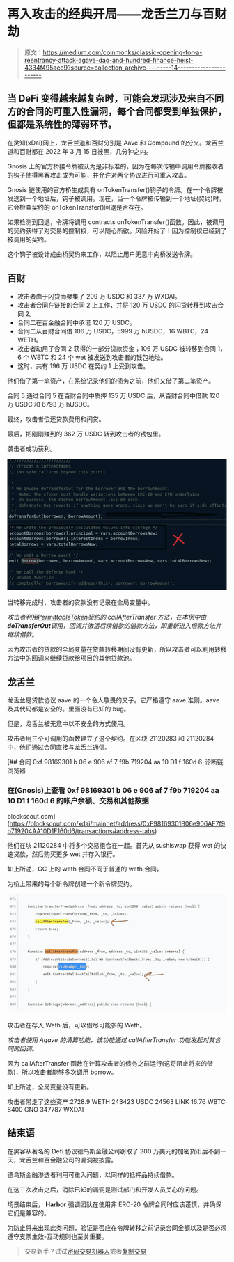 # 再入攻击的经典开局——龙舌兰刀与百财劫

> 原文：<https://medium.com/coinmonks/classic-opening-for-a-reentrancy-attack-agave-dao-and-hundred-finance-heist-4334f495aee9?source=collection_archive---------14----------------------->

## 当 DeFi 变得越来越复杂时，可能会发现涉及来自不同方的合同的可重入性漏洞，每个合同都受到单独保护，但都是系统性的薄弱环节。

在灵知(xDai)网上，龙舌兰道和百财分别是 Aave 和 Compound 的分叉。龙舌兰道和百财都在 2022 年 3 月 15 日被黑，几分钟之内。

Gnosis 上的官方桥接令牌被认为是非标准的，因为在每次传输中调用令牌接收者的钩子使得黑客攻击成为可能，并允许对两个协议进行可重入攻击。

Gnosis 链使用的官方桥生成具有 onTokenTransfer()钩子的令牌。在一个令牌被发送到一个地址后，钩子被调用。现在，当一个令牌被传输到一个地址(契约)时，它会检查契约的 onTokenTransfer()回退是否存在。

如果检测到回退，令牌将调用 contracts onTokenTransfer()函数。因此，被调用的契约获得了对交易的控制权，可以随心所欲。风险开始了！因为控制权已经到了被调用的契约。

这个钩子被设计成由桥契约来工作，以阻止用户无意中向桥发送令牌。

## 百财

*   攻击者由于闪贷而聚集了 209 万 USDC 和 337 万 WXDAI。
*   攻击者合同在链接的合同 2 上工作，并将 120 万 USDC 的闪贷转移到攻击合同 2。
*   合同二在百金融合同中承诺 120 万 USDC。
*   合同二从百财合同借 106 万 USDC，5999 万 hUSDC，16 WBTC，24 WETH。
*   攻击者动用了合同 2 获得的一部分贷款资金；106 万 USDC 被转移到合同 1，6 个 WBTC 和 24 个 wet 被发送到攻击者的钱包地址。
*   这时，共有 196 万 USDC 在契约 1 上受到攻击。

他们借了第一笔资产，在系统记录他们的债务之前，他们又借了第二笔资产。

合同 5 通过合同 5 在百财合同中质押 135 万 USDC 后，从百财合同中借款 120 万 USDC 和 6793 万 hUSDC。

最终，攻击者偿还贷款费用和闪贷。

最后，把刚刚赚到的 362 万 USDC 转到攻击者的钱包里。

袭击者成功获利。

![](img/d0a3e2fb29fa5ce010eb95e8b37d4d58.png)

当转移完成时，攻击者的贷款没有记录在全局变量中。

*攻击者利用*[*PermittableToken*](https://dashboard.tenderly.co/tx/xdai/0x534b84f657883ddc1b66a314e8b392feb35024afdec61dfe8e7c510cfac1a098/contracts)*契约的 callAfterTransfer 方法，在本例中由****doTransferOut****调用，回调并激活后续借款的借款方法，即重新进入借款方法并继续借款。*

因为攻击者的贷款的全局变量在贷款转移期间没有更新，所以攻击者可以利用转移方法中的回调来继续贷款给项目的其他贷款池。

## 龙舌兰

龙舌兰是贷款协议 aave 的一个令人敬畏的叉子。它严格遵守 aave 准则。aave 及其代码都是安全的。里面没有已知的 bug。

但是，龙舌兰被无意中以不安全的方式使用。

攻击者用三个可调用的函数建立了这个契约。在区块 21120283 和 21120284 中，他们通过合同直接与龙舌兰通信。

 [## 合同 0xf 98169301 b 06 e 906 af 7 f9b 719204 aa 10 D1 f 160d 6-诊断链浏览器

### 在(Gnosis)上查看 0xf 98169301 b 06 e 906 af 7 f9b 719204 aa 10 D1 f 160d 6 的帐户余额、交易和其他数据

blockscout.com](https://blockscout.com/xdai/mainnet/address/0xF98169301B06e906AF7f9b719204AA10D1F160d6/transactions#address-tabs) 

他们在块 21120284 中将多个交易组合在一起。首先从 sushiswap 获得 wet 的快速贷款，然后购买更多 wet 并存入银行。

如上所述，GC 上的 weth 合同不同于普通的 weth 合同。

为桥上带来的每个新令牌创建一个新令牌契约。

![](img/9d01790f9d0bae924b7a92c2f9661e8b.png)

攻击者在存入 Weth 后，可以借尽可能多的 Weth。

*攻击者使用 Agave 的清算功能，该功能通过 callAfterTransfer 功能发起对其合同的回调。*

因为 callAfterTransfer 函数在计算攻击者的债务之前运行(这将阻止将来的借款)，所以攻击者能够多次调用 borrow。

如上所述，全局变量没有更新。

攻击者带走了这些资产:2728.9 WETH 243423 USDC 24563 LINK 16.76 WBTC 8400 GNO 347787 WXDAI

## 结束语

在黑客从著名的 Defi 协议德乌斯金融公司窃取了 300 万美元的加密货币后不到一天，龙舌兰和百金融公司的漏洞被披露。

德乌斯金融渗透者利用可重入问题，以同样的抵押品持续借款。

在这三次攻击之后，消除已知的漏洞是测试部门和开发人员关心的问题。

场景结束后， **Harbor** 强调团队在使用非 ERC-20 令牌合同时应该谨慎，并确保它们是兼容的。

为防止将来出现此类问题，验证是否应在令牌转移之前记录合同金额以及是否必须遵守支票生效-互动规则也至关重要。

> 交易新手？试试[密码交易机器人](/coinmonks/crypto-trading-bot-c2ffce8acb2a)或者[复制交易](/coinmonks/top-10-crypto-copy-trading-platforms-for-beginners-d0c37c7d698c)